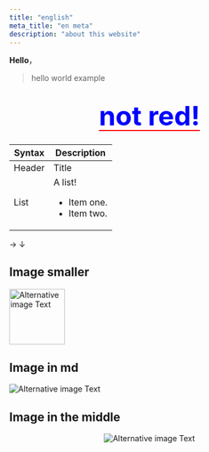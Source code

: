 ```yaml
---
title: "english"
meta_title: "en meta"
description: "about this website"
---
```


**Hello**，

> hello world example

## <center style="text-decoration:underline red 2px solid; text-underline-offset: 8px; margin-block:22px " ><font style="color:blue" size="22" color="red">not red!</font></center>

| Syntax | Description                                                  |
| ------ | ------------------------------------------------------------ |
| Header | Title                                                        |
| List   | A list! <ul><li>Item one.</li><li>Item two.</li></ul> |

&rarr; &darr;

## Image smaller

<img width="100" src="/images/flowa05.png" alt="Alternative image Text" />

## Image in md

![Alternative image Text](/images/flowa05.png)

## Image in the middle

<p align="center" >
<img src="/images/flowa05.png" alt="Alternative image Text" />
</p>
